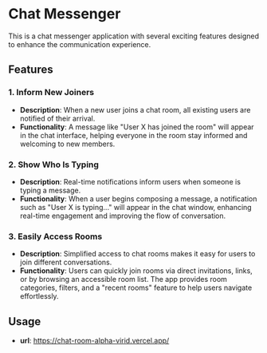 # Chat Messenger

This is a chat messenger application with several exciting features designed to enhance the communication experience.

## Features

### 1. Inform New Joiners
- **Description**: When a new user joins a chat room, all existing users are notified of their arrival.
- **Functionality**: A message like "User X has joined the room" will appear in the chat interface, helping everyone in the room stay informed and welcoming to new members.

### 2. Show Who Is Typing
- **Description**: Real-time notifications inform users when someone is typing a message.
- **Functionality**: When a user begins composing a message, a notification such as "User X is typing..." will appear in the chat window, enhancing real-time engagement and improving the flow of conversation.

### 3. Easily Access Rooms
- **Description**: Simplified access to chat rooms makes it easy for users to join different conversations.
- **Functionality**: Users can quickly join rooms via direct invitations, links, or by browsing an accessible room list. The app provides room categories, filters, and a "recent rooms" feature to help users navigate effortlessly.

## Usage
- **url**: https://chat-room-alpha-virid.vercel.app/
